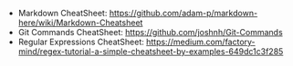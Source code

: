 * Markdown CheatSheet: https://github.com/adam-p/markdown-here/wiki/Markdown-Cheatsheet
* Git Commands CheatSheet: https://github.com/joshnh/Git-Commands
* Regular Expressions CheatSheet: https://medium.com/factory-mind/regex-tutorial-a-simple-cheatsheet-by-examples-649dc1c3f285

